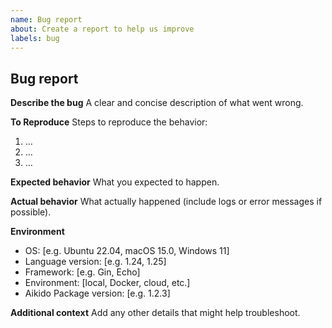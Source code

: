 ```yaml
---
name: Bug report
about: Create a report to help us improve
labels: bug
---
```


## Bug report

**Describe the bug**
A clear and concise description of what went wrong.

**To Reproduce**
Steps to reproduce the behavior:
1. …
2. …
3. …

**Expected behavior**
What you expected to happen.

**Actual behavior**
What actually happened (include logs or error messages if possible).

**Environment**
- OS: [e.g. Ubuntu 22.04, macOS 15.0, Windows 11]
- Language version: [e.g. 1.24, 1.25]
- Framework: [e.g. Gin, Echo]
- Environment: [local, Docker, cloud, etc.]
- Aikido Package version: [e.g. 1.2.3]

**Additional context**
Add any other details that might help troubleshoot.

